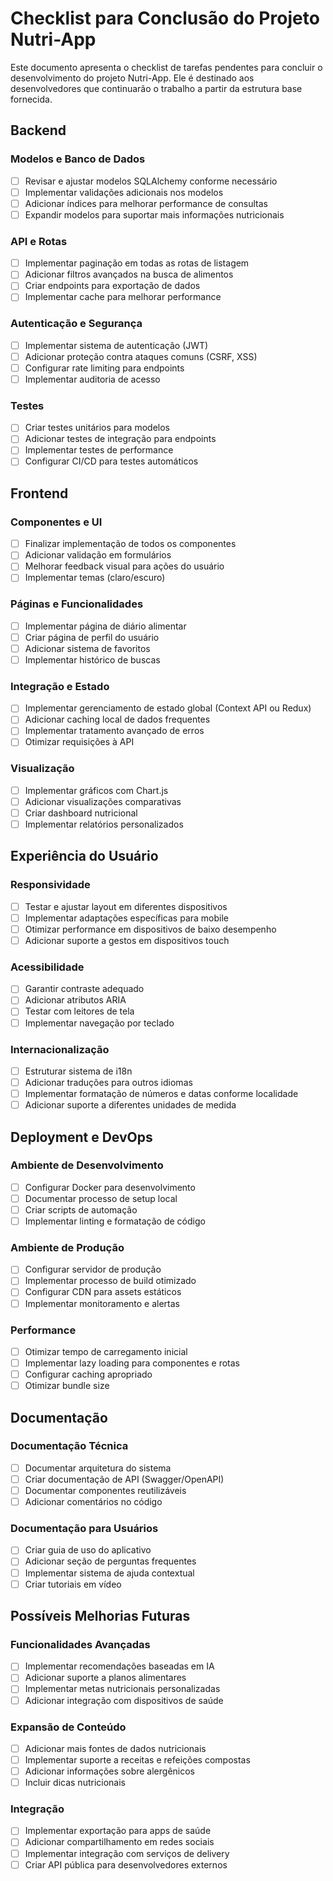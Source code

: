 # Checklist para Conclusão do Projeto Nutri-App

Este documento apresenta o checklist de tarefas pendentes para concluir o desenvolvimento do projeto Nutri-App. Ele é destinado aos desenvolvedores que continuarão o trabalho a partir da estrutura base fornecida.

## Backend

### Modelos e Banco de Dados
- [ ] Revisar e ajustar modelos SQLAlchemy conforme necessário
- [ ] Implementar validações adicionais nos modelos
- [ ] Adicionar índices para melhorar performance de consultas
- [ ] Expandir modelos para suportar mais informações nutricionais

### API e Rotas
- [ ] Implementar paginação em todas as rotas de listagem
- [ ] Adicionar filtros avançados na busca de alimentos
- [ ] Criar endpoints para exportação de dados
- [ ] Implementar cache para melhorar performance

### Autenticação e Segurança
- [ ] Implementar sistema de autenticação (JWT)
- [ ] Adicionar proteção contra ataques comuns (CSRF, XSS)
- [ ] Configurar rate limiting para endpoints
- [ ] Implementar auditoria de acesso

### Testes
- [ ] Criar testes unitários para modelos
- [ ] Adicionar testes de integração para endpoints
- [ ] Implementar testes de performance
- [ ] Configurar CI/CD para testes automáticos

## Frontend

### Componentes e UI
- [ ] Finalizar implementação de todos os componentes
- [ ] Adicionar validação em formulários
- [ ] Melhorar feedback visual para ações do usuário
- [ ] Implementar temas (claro/escuro)

### Páginas e Funcionalidades
- [ ] Implementar página de diário alimentar
- [ ] Criar página de perfil do usuário
- [ ] Adicionar sistema de favoritos
- [ ] Implementar histórico de buscas

### Integração e Estado
- [ ] Implementar gerenciamento de estado global (Context API ou Redux)
- [ ] Adicionar caching local de dados frequentes
- [ ] Implementar tratamento avançado de erros
- [ ] Otimizar requisições à API

### Visualização
- [ ] Implementar gráficos com Chart.js
- [ ] Adicionar visualizações comparativas
- [ ] Criar dashboard nutricional
- [ ] Implementar relatórios personalizados

## Experiência do Usuário

### Responsividade
- [ ] Testar e ajustar layout em diferentes dispositivos
- [ ] Implementar adaptações específicas para mobile
- [ ] Otimizar performance em dispositivos de baixo desempenho
- [ ] Adicionar suporte a gestos em dispositivos touch

### Acessibilidade
- [ ] Garantir contraste adequado
- [ ] Adicionar atributos ARIA
- [ ] Testar com leitores de tela
- [ ] Implementar navegação por teclado

### Internacionalização
- [ ] Estruturar sistema de i18n
- [ ] Adicionar traduções para outros idiomas
- [ ] Implementar formatação de números e datas conforme localidade
- [ ] Adicionar suporte a diferentes unidades de medida

## Deployment e DevOps

### Ambiente de Desenvolvimento
- [ ] Configurar Docker para desenvolvimento
- [ ] Documentar processo de setup local
- [ ] Criar scripts de automação
- [ ] Implementar linting e formatação de código

### Ambiente de Produção
- [ ] Configurar servidor de produção
- [ ] Implementar processo de build otimizado
- [ ] Configurar CDN para assets estáticos
- [ ] Implementar monitoramento e alertas

### Performance
- [ ] Otimizar tempo de carregamento inicial
- [ ] Implementar lazy loading para componentes e rotas
- [ ] Configurar caching apropriado
- [ ] Otimizar bundle size

## Documentação

### Documentação Técnica
- [ ] Documentar arquitetura do sistema
- [ ] Criar documentação de API (Swagger/OpenAPI)
- [ ] Documentar componentes reutilizáveis
- [ ] Adicionar comentários no código

### Documentação para Usuários
- [ ] Criar guia de uso do aplicativo
- [ ] Adicionar seção de perguntas frequentes
- [ ] Implementar sistema de ajuda contextual
- [ ] Criar tutoriais em vídeo

## Possíveis Melhorias Futuras

### Funcionalidades Avançadas
- [ ] Implementar recomendações baseadas em IA
- [ ] Adicionar suporte a planos alimentares
- [ ] Implementar metas nutricionais personalizadas
- [ ] Adicionar integração com dispositivos de saúde

### Expansão de Conteúdo
- [ ] Adicionar mais fontes de dados nutricionais
- [ ] Implementar suporte a receitas e refeições compostas
- [ ] Adicionar informações sobre alergênicos
- [ ] Incluir dicas nutricionais

### Integração
- [ ] Implementar exportação para apps de saúde
- [ ] Adicionar compartilhamento em redes sociais
- [ ] Implementar integração com serviços de delivery
- [ ] Criar API pública para desenvolvedores externos
